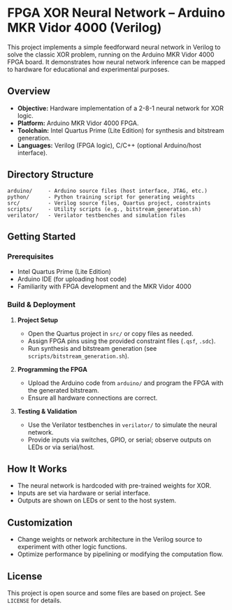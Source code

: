 # FPGA XOR Neural Network – Arduino MKR Vidor 4000 (Verilog)

This project implements a simple feedforward neural network in Verilog to solve the classic XOR problem, running on the Arduino MKR Vidor 4000 FPGA board. It demonstrates how neural network inference can be mapped to hardware for educational and experimental purposes.

## Overview

- **Objective:** Hardware implementation of a 2-8-1 neural network for XOR logic.
- **Platform:** Arduino MKR Vidor 4000 FPGA.
- **Toolchain:** Intel Quartus Prime (Lite Edition) for synthesis and bitstream generation.
- **Languages:** Verilog (FPGA logic), C/C++ (optional Arduino/host interface).

## Directory Structure

```plaintext
arduino/     - Arduino source files (host interface, JTAG, etc.)
python/      - Python training script for generating weights
src/         - Verilog source files, Quartus project, constraints
scripts/     - Utility scripts (e.g., bitstream_generation.sh)
verilator/   - Verilator testbenches and simulation files
```

## Getting Started

### Prerequisites

- Intel Quartus Prime (Lite Edition)
- Arduino IDE (for uploading host code)
- Familiarity with FPGA development and the MKR Vidor 4000

### Build & Deployment

1. **Project Setup**
   - Open the Quartus project in `src/` or copy files as needed.
   - Assign FPGA pins using the provided constraint files (`.qsf`, `.sdc`).
   - Run synthesis and bitstream generation (see `scripts/bitstream_generation.sh`). 

2. **Programming the FPGA**
   - Upload the Arduino code from `arduino/` and program the FPGA with the generated bitstream.
   - Ensure all hardware connections are correct.

3. **Testing & Validation**
   - Use the Verilator testbenches in `verilator/` to simulate the neural network.
   - Provide inputs via switches, GPIO, or serial; observe outputs on LEDs or via serial/host.

## How It Works

- The neural network is hardcoded with pre-trained weights for XOR.
- Inputs are set via hardware or serial interface.
- Outputs are shown on LEDs or sent to the host system.

## Customization

- Change weights or network architecture in the Verilog source to experiment with other logic functions.
- Optimize performance by pipelining or modifying the computation flow.

## License

This project is open source and some files are based on []() project. See `LICENSE` for details.
